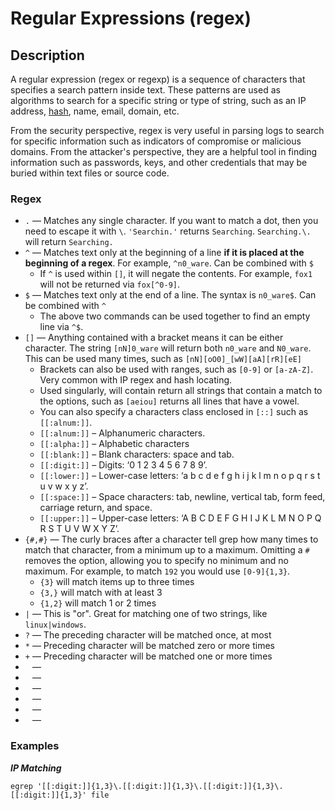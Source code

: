 # Regular Expressions (regex)

## Description
A regular expression (regex or regexp) is a sequence of characters that specifies a search pattern inside text. These patterns are used as algorithms to search for a specific string or type of string, such as an IP address, [hash](General/Hashing.md), name, email, domain, etc. 

From the security perspective, regex is very useful in parsing logs to search for specific information such as indicators of compromise or malicious domains. From the attacker's perspective, they are a helpful tool in finding information such as passwords, keys, and other credentials that may be buried within text files or source code. 

### Regex

- `.` &mdash; Matches any single character. If you want to match a dot, then you need to escape it with `\`. `'Searchin.'` returns `Searching`. `Searching.\.` will return `Searching.`
- `^` &mdash; Matches text only at the beginning of a line **if it is placed at the beginning of a regex**. For example, `^n0_ware`. Can be combined with `$`
	- If `^` is used within `[]`, it will negate the contents. For example, `fox1` will not be returned via `fox[^0-9]`.
- `$` &mdash; Matches text only at the end of a line. The syntax is `n0_ware$`. Can be combined with `^`
	- The above two commands can be used together to find an empty line via `^$`.
- `[]` &mdash; Anything contained with a bracket means it can be either character. The string `[nN]0_ware` will return both `n0_ware` and `N0_ware`. This can be used many times, such as `[nN][oO0]_[wW][aA][rR][eE]`
	- Brackets can also be used with ranges, such as `[0-9]` or `[a-zA-Z]`. Very common with IP regex and hash locating. 
	- Used singularly, will contain return all strings that contain a match to the options, such as `[aeiou]` returns all lines that have a vowel. 
	- You can also specify a characters class enclosed in `[::]` such as `[[:alnum:]]`.
	-  `[[:alnum:]]` – Alphanumeric characters.
	-   `[[:alpha:]]` – Alphabetic characters
	-   `[[:blank:]]` – Blank characters: space and tab.
	-   `[[:digit:]]` – Digits: ‘0 1 2 3 4 5 6 7 8 9’.
	-   `[[:lower:]]` – Lower-case letters: ‘a b c d e f g h i j k l m n o p q r s t u v w x y z’.
	-   `[[:space:]]` – Space characters: tab, newline, vertical tab, form feed, carriage return, and space.
	-   `[[:upper:]]` – Upper-case letters: ‘A B C D E F G H I J K L M N O P Q R S T U V W X Y Z’.
- `{#,#}` &mdash; The curly braces after a character tell grep how many times to match that character, from a minimum up to a maximum. Omitting a `#` removes the option, allowing you to specify no minimum and no maximum. For example, to match `192` you would use `[0-9]{1,3}`. 
	-  `{3}` will match items up to three times
	-  `{3,}` will match with at least 3
	-  `{1,2}` will match 1 or 2 times
- `|` &mdash; This is "or". Great for matching one of two strings, like `linux|windows`. 
- `?` &mdash; The preceding character will be matched once, at most
- `*` &mdash; Preceding character will be matched zero or more times
- `+` &mdash; Preceding character will be matched one or more times
- ` ` &mdash; 
- ` ` &mdash; 
- ` ` &mdash; 
- ` ` &mdash; 
- ` ` &mdash; 
- ` ` &mdash; 



### Examples
***IP Matching***
```
egrep '[[:digit:]]{1,3}\.[[:digit:]]{1,3}\.[[:digit:]]{1,3}\.[[:digit:]]{1,3}' file
```